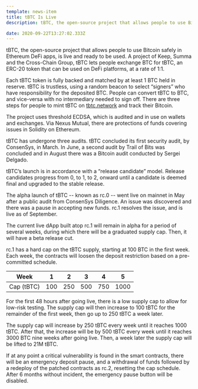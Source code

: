 ```yaml
---
template: news-item
title: tBTC Is Live
description: tBTC, the open-source project that allows people to use Bitcoin safely in Ethereum DeFi apps, is live and ready to use!

date: 2020-09-22T13:27:02.333Z
---
```

tBTC, the open-source project that allows people to use Bitcoin safely in Ethereum DeFi apps, is live and ready to be used. A project of Keep, Summa and the Cross-Chain Group, tBTC lets people exchange BTC for tBTC, an ERC-20 token that can be used on DeFi platforms, at a rate of 1:1.

Each tBTC token is fully backed and matched by at least 1 BTC held in reserve. tBTC is trustless, using a random beacon to select “signers” who have responsibility for the deposited BTC. People can convert tBTC to BTC, and vice-versa with no intermediary needed to sign off. There are three steps for people to mint tBTC on [tbtc.network](https://tbtc.network/) and track their Bitcoin.

The project uses threshold ECDSA, which is audited and in use on wallets and exchanges. Via Nexus Mutual, there are protections of funds covering issues in Solidity on Ethereum.

tBTC has undergone three audits. tBTC concluded its first security audit, by ConsenSys, in March. In June, a second audit by Trail of Bits was concluded and in August there was a Bitcoin audit conducted by Sergei Delgado.

tBTC’s launch is in accordance with a “release candidate” model. Release candidates progress from 0, to 1, to 2, onward until a candidate is deemed final and upgraded to the stable release.

The alpha launch of tBTC -- known as rc.0 -- went live on mainnet in May after a public audit from ConsenSys Diligence. An issue was discovered and there was a pause in accepting new funds. rc.1 resolves the issue, and is live as of September.

The current live dApp built atop rc.1 will remain in alpha for a period of several weeks, during which there will be a graduated supply cap. Then, it will have a beta release cut.

rc.1 has a hard cap on the tBTC supply, starting at 100 BTC in the first week. Each week, the contracts will loosen the deposit restriction based on a pre-committed schedule.



| Week       | 1   | 2   | 3   | 4   | 5    |
| ---------- | --- | --- | --- | --- | ---- |
| Cap (tBTC) | 100 | 250 | 500 | 750 | 1000 |



For the first 48 hours after going live, there is a low supply cap to allow for low-risk testing. The supply cap will then increase to 100 tBTC for the remainder of the first week, then go up to 250 tBTC a week later.

The supply cap will increase by 250 tBTC every week until it reaches 1000 tBTC. After that, the increase will be by 500 tBTC every week until it reaches 3000 BTC nine weeks after going live. Then, a week later the supply cap will be lifted to 21M tBTC.

If at any point a critical vulnerability is found in the smart contracts, there will be an emergency deposit pause, and a withdrawal of funds followed by a redeploy of the patched contracts as rc.2, resetting the cap schedule. After 6 months without incident, the emergency pause button will be disabled.
